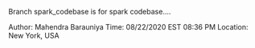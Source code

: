 Branch spark_codebase is for spark codebase....

Author: Mahendra Barauniya
Time: 08/22/2020 EST 08:36 PM
Location: New York, USA
